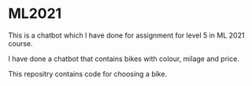 # ML2021

This is a chatbot which I have done for assignment for level 5 in ML 2021 course.

I have done a chatbot that contains bikes with colour, milage and price.

This repositry contains code for choosing a bike.

